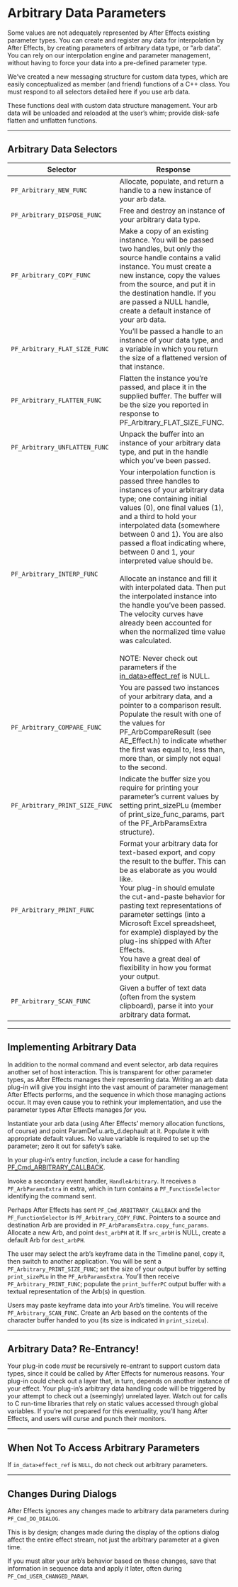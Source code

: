 <a id="effect-details-arbitrary-data-parameters"></a>

# Arbitrary Data Parameters

Some values are not adequately represented by After Effects existing parameter types. You can create and register any data for interpolation by After Effects, by creating parameters of arbitrary data type, or “arb data”. You can rely on our interpolation engine and parameter management, without having to force your data into a pre-defined parameter type.

We’ve created a new messaging structure for custom data types, which are easily conceptualized as member (and friend) functions of a C++ class. You must respond to all selectors detailed here if you use arb data.

These functions deal with custom data structure management. Your arb data will be unloaded and reloaded at the user’s whim; provide disk-safe flatten and unflatten functions.

---

## Arbitrary Data Selectors

| **Selector**                   | **Response**                                                                                                                                                                                                                                                                                                                                                                                                                                                                                                                                                                                                                                                                                                                        |
|--------------------------------|-------------------------------------------------------------------------------------------------------------------------------------------------------------------------------------------------------------------------------------------------------------------------------------------------------------------------------------------------------------------------------------------------------------------------------------------------------------------------------------------------------------------------------------------------------------------------------------------------------------------------------------------------------------------------------------------------------------------------------------|
| `PF_Arbitrary_NEW_FUNC`        | Allocate, populate, and return a handle to a new instance of your arb data.                                                                                                                                                                                                                                                                                                                                                                                                                                                                                                                                                                                                                                                         |
| `PF_Arbitrary_DISPOSE_FUNC`    | Free and destroy an instance of your arbitrary data type.                                                                                                                                                                                                                                                                                                                                                                                                                                                                                                                                                                                                                                                                           |
| `PF_Arbitrary_COPY_FUNC`       | Make a copy of an existing instance. You will be passed two handles, but only the source handle contains a valid instance. You must create a new instance, copy the values from the source, and put it in the destination handle. If you are passed a NULL handle, create a default instance of your arb data.                                                                                                                                                                                                                                                                                                                                                                                                                      |
| `PF_Arbitrary_FLAT_SIZE_FUNC`  | You’ll be passed a handle to an instance of your data type, and a variable in which you return the size of a flattened version of that instance.                                                                                                                                                                                                                                                                                                                                                                                                                                                                                                                                                                                    |
| `PF_Arbitrary_FLATTEN_FUNC`    | Flatten the instance you’re passed, and place it in the supplied buffer. The buffer will be the size you reported in response to PF_Arbitrary_FLAT_SIZE_FUNC.                                                                                                                                                                                                                                                                                                                                                                                                                                                                                                                                                                       |
| `PF_Arbitrary_UNFLATTEN_FUNC`  | Unpack the buffer into an instance of your arbitrary data type, and put in the handle which you’ve been passed.                                                                                                                                                                                                                                                                                                                                                                                                                                                                                                                                                                                                                     |
| `PF_Arbitrary_INTERP_FUNC`     | Your interpolation function is passed three handles to instances of your arbitrary data type; one containing initial values (0), one final values (1), and a third to hold your interpolated data (somewhere between 0 and 1). You are also passed a float indicating where, between 0 and 1, your interpreted value should be.<br/><br/>Allocate an instance and fill it with interpolated data. Then put the interpolated instance into the handle you’ve been passed. The velocity curves have already been accounted for when the normalized time value was calculated.<br/><br/>NOTE: Never check out parameters if the [in_data>effect_ref](../effect-basics/PF_InData.md#effect-basics-pf-indata-pf-indata-members) is NULL. |
| `PF_Arbitrary_COMPARE_FUNC`    | You are passed two instances of your arbitrary data, and a pointer to a comparison result. Populate the result with one of the values for PF_ArbCompareResult (see AE_Effect.h) to indicate whether the first was equal to, less than, more than, or simply not equal to the second.                                                                                                                                                                                                                                                                                                                                                                                                                                                |
| `PF_Arbitrary_PRINT_SIZE_FUNC` | Indicate the buffer size you require for printing your parameter’s current values by setting print_sizePLu (member of print_size_func_params, part of the PF_ArbParamsExtra structure).                                                                                                                                                                                                                                                                                                                                                                                                                                                                                                                                             |
| `PF_Arbitrary_PRINT_FUNC`      | Format your arbitrary data for text-based export, and copy the result to the buffer. This can be as elaborate as you would like.<br/>Your plug-in should emulate the cut-and-paste behavior for pasting text representations of parameter settings (into a Microsoft Excel spreadsheet, for example) displayed by the plug-ins shipped with After Effects.<br/>You have a great deal of flexibility in how you format your output.                                                                                                                                                                                                                                                                                                  |
| `PF_Arbitrary_SCAN_FUNC`       | Given a buffer of text data (often from the system clipboard), parse it into your arbitrary data format.                                                                                                                                                                                                                                                                                                                                                                                                                                                                                                                                                                                                                            |

---

<a id="effect-details-arbitrary-data-parameters-implementing-arbitrary-data"></a>

## Implementing Arbitrary Data

In addition to the normal command and event selector, arb data requires another set of host interaction. This is transparent for other parameter types, as After Effects manages their representing data. Writing an arb data plug-in will give you insight into the vast amount of parameter management After Effects performs, and the sequence in which those managing actions occur. It may even cause you to rethink your implementation, and use the parameter types After Effects manages *for* you.

Instantiate your arb data (using After Effects’ memory allocation functions, of course) and point ParamDef.u.arb_d.dephault at it. Populate it with appropriate default values. No value variable is required to set up the parameter; zero it out for safety’s sake.

In your plug-in’s entry function, include a case for handling [PF_Cmd_ARBITRARY_CALLBACK](../effect-basics/command-selectors.md#effect-basics-command-selectors-messaging).

Invoke a secondary event handler, `HandleArbitrary`. It receives a `PF_ArbParamsExtra` in extra, which in turn contains a `PF_FunctionSelector` identifying the command sent.

Perhaps After Effects has sent `PF_Cmd_ARBITRARY_CALLBACK` and the `PF_FunctionSelector` is `PF_Arbitrary_COPY_FUNC`. Pointers to a source and destination Arb are provided in `PF_ArbParamsExtra.copy_func_params`. Allocate a new Arb, and point `dest_arbPH` at it. If `src_arbH` is NULL, create a default Arb for `dest_arbPH`.

The user may select the arb’s keyframe data in the Timeline panel, copy it, then switch to another application. You will be sent a `PF_Arbitrary_PRINT_SIZE_FUNC`; set the size of your output buffer by setting `print_sizePLu` in the `PF_ArbParamsExtra`. You’ll then receive `PF_Arbitrary_PRINT_FUNC`; populate the `print_bufferPC` output buffer with a textual representation of the Arb(s) in question.

Users may paste keyframe data into your Arb’s timeline. You will receive `PF_Arbitrary_SCAN_FUNC`. Create an Arb based on the contents of the character buffer handed to you (its size is indicated in `print_sizeLu`).

---

## Arbitrary Data? Re-Entrancy!

Your plug-in code *must* be recursively re-entrant to support custom data types, since it could be called by After Effects for numerous reasons. Your plug-in could check out a layer that, in turn, depends on another instance of your effect. Your plug-in’s arbitrary data handling code will be triggered by your attempt to check out a (seemingly) unrelated layer. Watch out for calls to C run-time libraries that rely on static values accessed through global variables. If you’re not prepared for this eventuality, you’ll hang After Effects, and users will curse and punch their monitors.

---

## When Not To Access Arbitrary Parameters

If `in_data>effect_ref` is `NULL`, do not check out arbitrary parameters.

---

## Changes During Dialogs

After Effects ignores any changes made to arbitrary data parameters during `PF_Cmd_DO_DIALOG`.

This is by design; changes made during the display of the options dialog affect the entire effect stream, not just the arbitrary parameter at a given time.

If you must alter your arb’s behavior based on these changes, save that information in sequence data and apply it later, often during `PF_Cmd_USER_CHANGED_PARAM`.
